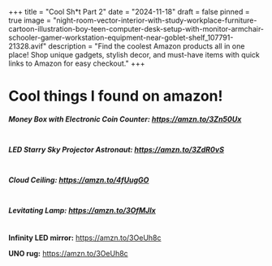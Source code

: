 +++
title = "Cool Sh*t Part 2"
date = "2024-11-18"
draft = false
pinned = true
image = "night-room-vector-interior-with-study-workplace-furniture-cartoon-illustration-boy-teen-computer-desk-setup-with-monitor-armchair-schooler-gamer-workstation-equipment-near-goblet-shelf_107791-21328.avif"
description = "Find the coolest Amazon products all in one place! Shop unique gadgets, stylish decor, and must-have items with quick links to Amazon for easy checkout."
+++
# Cool things I found on amazon!

##### **Money Box with Electronic Coin Counter:** <https://amzn.to/3Zn50Ux>

![]()

##### LED Starry Sky Projector Astronaut: <https://amzn.to/3ZdR0vS>

![]()

##### **Cloud Ceiling:** <https://amzn.to/4fUugGO>

![]()

##### Levitating Lamp: <https://amzn.to/3OfMJlx>

![]()

**Infinity LED mirror:** <https://amzn.to/3OeUh8c>

**UNO rug:** <https://amzn.to/3OeUh8c>